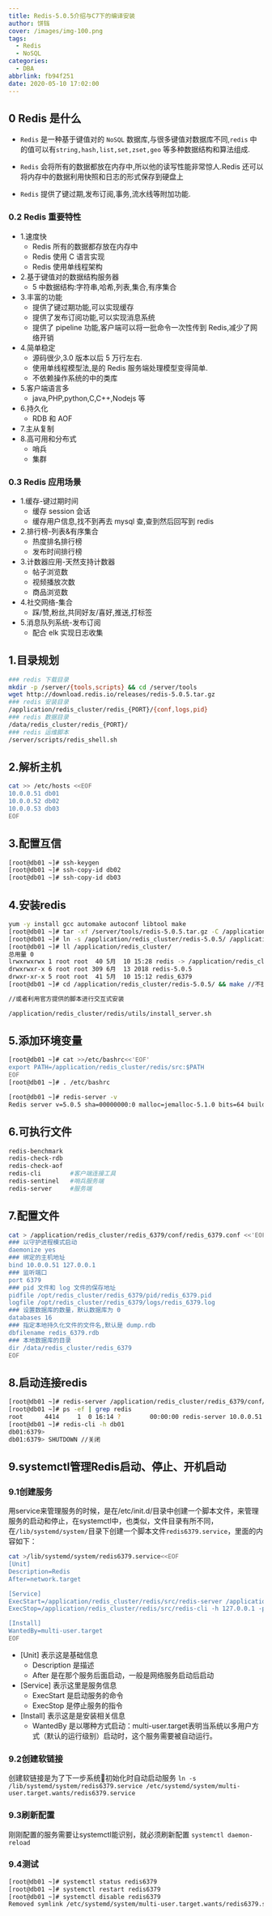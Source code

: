 ```yaml
---
title: Redis-5.0.5介绍与C7下的编译安装
author: 饼铛
cover: /images/img-100.png
tags:
  - Redis
  - NoSQL
categories:
  - DBA
abbrlink: fb94f251
date: 2020-05-10 17:02:00
---
```

## 0 Redis 是什么
- `Redis` 是一种基于键值对的 `NoSQL` 数据库,与很多键值对数据库不同,`redis` 中的值可以有`string,hash,list,set,zset,geo` 等多种数据结构和算法组成.

- `Redis` 会将所有的数据都放在内存中,所以他的读写性能非常惊人.Redis 还可以将内存中的数据利用快照和日志的形式保存到硬盘上

- `Redis` 提供了键过期,发布订阅,事务,流水线等附加功能.

### 0.2 Redis 重要特性
- 1.速度快
  - Redis 所有的数据都存放在内存中
  - Redis 使用 C 语言实现
  - Redis 使用单线程架构
- 2.基于键值对的数据结构服务器
  - 5 中数据结构:字符串,哈希,列表,集合,有序集合
- 3.丰富的功能
  - 提供了键过期功能,可以实现缓存
  - 提供了发布订阅功能,可以实现消息系统
  - 提供了 pipeline 功能,客户端可以将一批命令一次性传到 Redis,减少了网络开销
- 4.简单稳定
  - 源码很少,3.0 版本以后 5 万行左右.
  - 使用单线程模型法,是的 Redis 服务端处理模型变得简单.
  - 不依赖操作系统的中的类库
- 5.客户端语言多
  - java,PHP,python,C,C++,Nodejs 等
- 6.持久化
  - RDB 和 AOF
- 7.主从复制
- 8.高可用和分布式
  - 哨兵
  - 集群

### 0.3 Redis 应用场景
- 1.缓存-键过期时间
  - 缓存 session 会话
  - 缓存用户信息,找不到再去 mysql 查,查到然后回写到 redis
- 2.排行榜-列表&有序集合
  - 热度排名排行榜
  - 发布时间排行榜
- 3.计数器应用-天然支持计数器
  - 帖子浏览数
  - 视频播放次数
  - 商品浏览数
- 4.社交网络-集合
  - 踩/赞,粉丝,共同好友/喜好,推送,打标签
- 5.消息队列系统-发布订阅
  - 配合 elk 实现日志收集

## 1.目录规划
```bash
### redis 下载目录
mkdir -p /server/{tools,scripts} && cd /server/tools
wget http://download.redis.io/releases/redis-5.0.5.tar.gz
### redis 安装目录
/application/redis_cluster/redis_{PORT}/{conf,logs,pid}
### redis 数据目录
/data/redis_cluster/redis_{PORT}/
### redis 运维脚本
/server/scripts/redis_shell.sh
```
## 2.解析主机
```bash
cat >> /etc/hosts <<EOF
10.0.0.51 db01
10.0.0.52 db02
10.0.0.53 db03
EOF
```
## 3.配置互信
```bash
[root@db01 ~]# ssh-keygen 
[root@db01 ~]# ssh-copy-id db02
[root@db01 ~]# ssh-copy-id db03
```
## 4.安装redis
```bash
yum -y install gcc automake autoconf libtool make
[root@db01 ~]# tar -xf /server/tools/redis-5.0.5.tar.gz -C /application/redis_cluster/
[root@db01 ~]# ln -s /application/redis_cluster/redis-5.0.5/ /application/redis_cluster/redis
[root@db01 ~]# ll /application/redis_cluster/
总用量 0
lrwxrwxrwx 1 root root  40 5月  10 15:28 redis -> /application/redis_cluster/redis-5.0.5/
drwxrwxr-x 6 root root 309 6月  13 2018 redis-5.0.5
drwxr-xr-x 5 root root  41 5月  10 15:12 redis_6379
[root@db01 ~]# cd /application/redis_cluster/redis-5.0.5/ && make //不执行make install，将redis编译好的可执行文件限制在此目录，否则可执行文件会被拷贝到/usr/local/bin 目录中，后者不需要额外添加环境变量

//或者利用官方提供的脚本进行交互式安装

/application/redis_cluster/redis/utils/install_server.sh
```
## 5.添加环境变量
```bash
[root@db01 ~]# cat >>/etc/bashrc<<'EOF'
export PATH=/application/redis_cluster/redis/src:$PATH
EOF
[root@db01 ~]# . /etc/bashrc

[root@db01 ~]# redis-server -v
Redis server v=5.0.5 sha=00000000:0 malloc=jemalloc-5.1.0 bits=64 build=80d2ef2db5b4103a
```
## 6.可执行文件
```bash
redis-benchmark  
redis-check-rdb       
redis-check-aof  
redis-cli        #客户端连接工具
redis-sentinel   #哨兵服务端
redis-server     #服务端
```
## 7.配置文件
```bash
cat > /application/redis_cluster/redis_6379/conf/redis_6379.conf <<'EOF'
### 以守护进程模式启动
daemonize yes
### 绑定的主机地址
bind 10.0.0.51 127.0.0.1
### 监听端口
port 6379
### pid 文件和 log 文件的保存地址
pidfile /opt/redis_cluster/redis_6379/pid/redis_6379.pid
logfile /opt/redis_cluster/redis_6379/logs/redis_6379.log
### 设置数据库的数量，默认数据库为 0
databases 16
### 指定本地持久化文件的文件名,默认是 dump.rdb
dbfilename redis_6379.rdb
### 本地数据库的目录
dir /data/redis_cluster/redis_6379
EOF
```
## 8.启动连接redis
```bash
[root@db01 ~]# redis-server /application/redis_cluster/redis_6379/conf/redis_6379.conf 
[root@db01 ~]# ps -ef | grep redis
root      4414     1  0 16:14 ?        00:00:00 redis-server 10.0.0.51:6379
[root@db01 ~]# redis-cli -h db01
db01:6379>
db01:6379> SHUTDOWN //关闭
```
## 9.systemctl管理Redis启动、停止、开机启动
### 9.1创建服务
用service来管理服务的时候，是在/etc/init.d/目录中创建一个脚本文件，来管理服务的启动和停止，在systemctl中，也类似，文件目录有所不同，在`/lib/systemd/system/`目录下创建一个脚本文件`redis6379.service`，里面的内容如下：
```bash
cat >/lib/systemd/system/redis6379.service<<EOF
[Unit]
Description=Redis
After=network.target

[Service]
ExecStart=/application/redis_cluster/redis/src/redis-server /application/redis_cluster/redis_6379/conf/redis_6379.conf  --daemonize no
ExecStop=/application/redis_cluster/redis/src/redis-cli -h 127.0.0.1 -p 6379 shutdown

[Install]
WantedBy=multi-user.target
EOF
```
- [Unit] 表示这是基础信息
  - Description 是描述
  - After 是在那个服务后面启动，一般是网络服务启动后启动
- [Service] 表示这里是服务信息
  - ExecStart 是启动服务的命令
  - ExecStop 是停止服务的指令
- [Install] 表示这是是安装相关信息
  - WantedBy 是以哪种方式启动：multi-user.target表明当系统以多用户方式（默认的运行级别）启动时，这个服务需要被自动运行。

### 9.2创建软链接
创建软链接是为了下一步系统初始化时自动启动服务
`ln -s /lib/systemd/system/redis6379.service /etc/systemd/system/multi-user.target.wants/redis6379.service`

### 9.3刷新配置
刚刚配置的服务需要让systemctl能识别，就必须刷新配置
`systemctl daemon-reload`

### 9.4测试
```bash
[root@db01 ~]# systemctl status redis6379
[root@db01 ~]# systemctl restart redis6379
[root@db01 ~]# systemctl disable redis6379
Removed symlink /etc/systemd/system/multi-user.target.wants/redis6379.service.
```